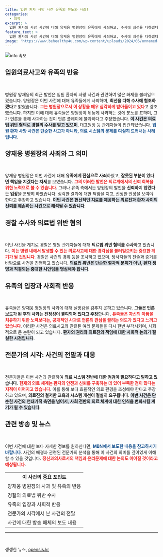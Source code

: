 ```yaml
---
title: 입원 환자 사망 사건 유족의 분노와 사죄!
categories:
  - 의학
excerpt: >
  입원 환자의 사망 사건에 대해 양재웅 병원장이 유족에게 사죄하고, 수사에 최선을 다하겠다고 밝혔습니다. 그러나 유족은 그의 사과를 언론 플레이로 간주하며 분노를 표출했습니다. 경찰은 의료법 위반 혐의로 병원 관계자를 입건했습니다.
feature_text: >
  입원 환자의 사망 사건에 대해 양재웅 병원장이 유족에게 사죄하고, 수사에 최선을 다하겠다고 밝혔습니다. 그러나 유족은 그의 사과를 언론 플레이로 간주하며 분노를 표출했습니다. 경찰은 의료법 위반 혐의로 병원 관계자를 입건했습니다.
image: 'https://www.behealthy4u.com/wp-content/uploads/2024/06/unnamed-file.png'
---
```


<p><img src="https://www.behealthy4u.com/wp-content/uploads/2024/06/unnamed-file.png" alt="info 속보" /></p>

<h2 data-ke-size="size26">입원의료사고와 유족의 반응</h2>

<p data-ke-size="size16">&nbsp;</p>

<p>병원장 양재웅의 최근 발언은 입원 환자의 사망 사건과 관련하여 많은 화제를 불러일으켰습니다. 양원장은 이번 사건에 대해 유족들에게 사죄하며, <strong>최선을 다해 수사에 협조하겠다</strong>고 밝혔습니다. <b><span style="color: #ee2323;">그는 병원장으로서 이 상황을 매우 심각하게 받아들이고 있다</span></b>고 강조했습니다. 하지만 이에 대해 유족들은 양원장이 뒤늦게 사과하는 것에 분노를 표하며, 그가 언론을 통해 사과하는 것이 언론 플레이에 불과하다고 주장했습니다. <b><span style="background-color: #21538527;">이 사건은 의료법 위반 혐의로 경찰의 수사를 받고 있으며</span></b>, 대표원장 등 관계자들이 입건되었습니다. <b><span style="color: #1a5490;">입원 환자 사망 사건은 단순한 사고가 아니라, 의료 시스템의 문제를 여실히 드러내는 사례입니다</span></b>.</p>

<h2 data-ke-size="size26">양재웅 병원장의 사죄와 그 의미</h2>

<p data-ke-size="size16">&nbsp;</p>

<p>양재웅 병원장은 이번 사건에 대해 <strong>유족에게 진심으로 사죄</strong>하였고, <strong>잘못된 부분이 있다면 책임을 지겠다는 자세</strong>를 보였습니다. <b><span style="color: #ee2323;">그의 이러한 발언은 의료계에서의 신뢰 회복을 위한 노력으로 볼 수 있습니다</span></b>. 그러나 유족 측에서는 양원장의 발언을 <strong>신뢰하지 않겠다는 입장</strong>을 분명히 하였습니다. 심각한 결과에 대한 책임을 지고, 진정한 반성을 보여야 한다고 주장하고 있습니다. <b><span style="background-color: #21538527;">이번 사건은 헌신적인 치료를 제공하는 의료진과 환자 사이의 신뢰를 훼손하는 사건으로 해석될 수 있습니다</span></b>.</p>

<h2 data-ke-size="size26">경찰 수사와 의료법 위반 혐의</h2>

<p data-ke-size="size16">&nbsp;</p>

<p>이번 사건을 계기로 경찰은 병원 관계자들에 대해 <strong>의료법 위반 혐의를 수사</strong>하고 있습니다. <b><span style="color: #ee2323;">이는 병원 내에서 발생할 수 있는 의료사고에 대한 경각심을 불러일으키는 중요한 계기가 될 것입니다</span></b>. 경찰은 사건의 경위 등을 조사하고 있으며, 당사자들의 진술과 증거를 바탕으로 사건을 진행하고 있습니다. <b><span style="background-color: #21538527;">의료법 위반은 단순한 절차적 문제가 아닌, 환자 생명과 직결되는 중대한 사안임을 명심해야 합니다</span></b>.</p>

<h2 data-ke-size="size26">유족의 입장과 사회적 반응</h2>

<p data-ke-size="size16">&nbsp;</p>

<p>유족들은 양재웅 병원장의 사과에 대해 실망감을 감추지 못하고 있습니다. <strong>그들은 언론 보도가 된 후의 사과는 진정성이 결여되어 있다고 주장</strong>합니다. <b><span style="color: #ee2323;">유족들은 자신의 아픔을 치유하기 위한 노력보다는, 공개적인 사과로 언론의 관심을 끌려는 의도가 있다고 느끼고 있습니다</span></b>. 이러한 사건은 의료사고와 관련된 여러 문제들을 다시 한번 부각시키며, 사회적으로 큰 논란이 되고 있습니다. <b><span style="background-color: #21538527;">환자의 권리와 의료진의 책임에 대한 사회적 논의가 절실한 시점입니다</span></b>.</p>

<h2 data-ke-size="size26">전문가의 시각: 사건의 전말과 대응</h2>

<p data-ke-size="size16">&nbsp;</p>

<p>전문가들은 이번 사건과 관련하여 <strong>의료 시스템 전반에 대한 점검이 필요하다고 말하고 있습니다</strong>. <b><span style="color: #ee2323;">현재의 의료 체계는 환자의 안전과 신뢰를 구축하는 데 있어 부족한 점이 많다는 지적이 이어지고 있습니다</span></b>. 이를 통해 보다 효율적인 의료 환경을 조성해야 한다고 주장하고 있으며, <strong>의료진의 철저한 교육과 시스템 개선이 절실히 요구됩니다</strong>. <b><span style="background-color: #21538527;">이번 사건은 단순한 사건의 연대기적 측면을 넘어서, 사회 전반의 의료 체계에 대한 인식을 변화시킬 계기가 될 수 있습니다</span></b>.</p>

<h2 data-ke-size="size26">관련 방송 및 뉴스</h2>

<p data-ke-size="size16">&nbsp;</p>

<p>이번 사건에 대한 보다 자세한 정보를 원하신다면, <b><span style="color: #1a5490;">MBN에서 보도한 내용을 참고하시기 바랍니다</span></b>. 사건의 배경과 관련된 전문가의 분석을 통해 이 사건의 의미를 깊이있게 이해할 수 있을 것입니다. <b><span style="color: #ee2323;">정신과의사로서의 책임과 윤리문제에 대한 논의도 이어질 것이라고 예상됩니다</span></b>.</p>

<table style="width: 100%;">
    <tr>
        <td style="text-align: center; height: 17px;"><b>이 사건의 중요 포인트</b></td>
    </tr>
    <tr>
        <td>양재웅 병원장의 사과 및 유족의 반응</td>
    </tr>
    <tr>
        <td>경찰의 의료법 위반 수사</td>
    </tr>
    <tr>
        <td>유족의 입장과 사회적 반응</td>
    </tr>
    <tr>
        <td>전문가의 시각에서 본 사건의 전말</td>
    </tr>
    <tr>
        <td>사건에 대한 방송 매체의 보도 내용</td>
    </tr>
</table>

<hr />

<p data-ke-size="size16">&nbsp;</p>
생생한 뉴스, <a href="https://opensis.kr" rel="dofollow">opensis.kr</a>


